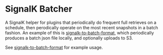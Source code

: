 # SignalK Batcher

A SignalK helper for plugins that periodically do frequent full retrieves on a
schedule, then perodically operate on the most recent snapshots in a batch
fashion.  An example of this is [signalk-to-batch-format], which periodically
produces a batch json file locally, and optionally uploads to S3.

See [signalk-to-batch-format] for example usage.

[signalk-to-batch-format]: https://github.com/c33howard/signalk-to-batch-format
